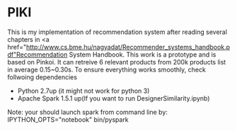 # PIKI
This is my implementation of recommendation system after reading several chapters in <a href="http://www.cs.bme.hu/nagyadat/Recommender_systems_handbook.pdf"Recommendation System Handbook</a>. This work is a prototype and is based on Pinkoi. It can retreive 6 relevant products from 200k products list in average 0.15~0.30s.  To ensure everything works smoothly, check follwoing dependencies

* Python 2.7up (it might not work for python 3)
* Apache Spark 1.5.1 up(If you want to run DesignerSimilarity.ipynb) 


Note: your should launch spark from command line by: IPYTHON_OPTS="notebook" bin/pyspark
